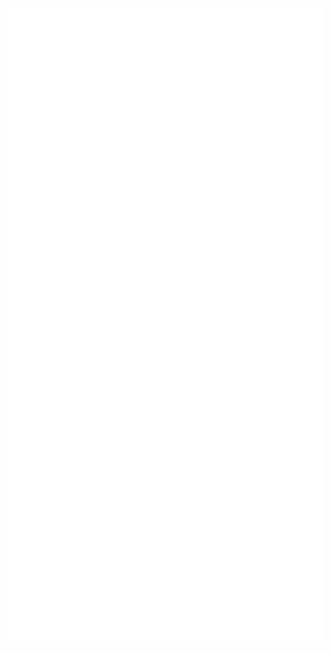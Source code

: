 <div align="center">
  <a href="https://github.com/mwood77" target="_blank">
    <img src="/github-metrics.svg" alt="Metrics">
  </a>
</div>
